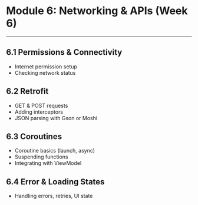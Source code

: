 # Module 6: Networking & APIs (Week 6)

---

## 6.1 Permissions & Connectivity
- Internet permission setup
- Checking network status

## 6.2 Retrofit
 - GET & POST requests
- Adding interceptors
- JSON parsing with Gson or Moshi


## 6.3 Coroutines
- Coroutine basics (launch, async)
- Suspending functions
- Integrating with ViewModel


## 6.4 Error & Loading States
- Handling errors, retries, UI state


